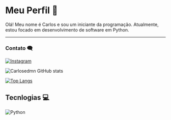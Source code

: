 # Meu Perfil 🤔
Olá! Meu nome é Carlos e sou um iniciante da programação. Atualmente, estou focado em desenvolvimento de software em Python.


----------------------------------------------------------------

### Contato 🗨
[![Instagram](https://img.shields.io/badge/Instagram-E4405F?style=for-the-badge&logo=instagram&logoColor=white)](https://www.instagram.com/carlosedmn/)

![Carlosedmn GitHub stats](https://github-readme-stats.vercel.app/api?username=carlosedmn&show_icons=true&theme=dark)


[![Top Langs](https://github-readme-stats.vercel.app/api/top-langs/?username=carlosedmn&layout=compact)](https://github.com/anuraghazra/github-readme-stats)

## Tecnlogias 💻
<div style="display: inline_block">
  <img align="center" alt="Python" src="https://img.shields.io/badge/Python-3776AB?style=for-the-badge&logo=python&logoColor=white" />   
</div><br/>
